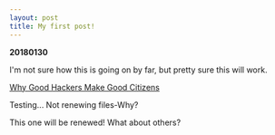 ```yaml
---
layout: post
title: My first post!
---
```


**20180130**

I'm not sure how this is going on by far, but pretty sure this will work.

[Why Good Hackers Make Good Citizens](https://www.ted.com/talks/catherine_bracy_why_good_hackers_make_good_citizens#t-70937)

Testing...
Not renewing files-Why?

This one will be renewed! What about others?
